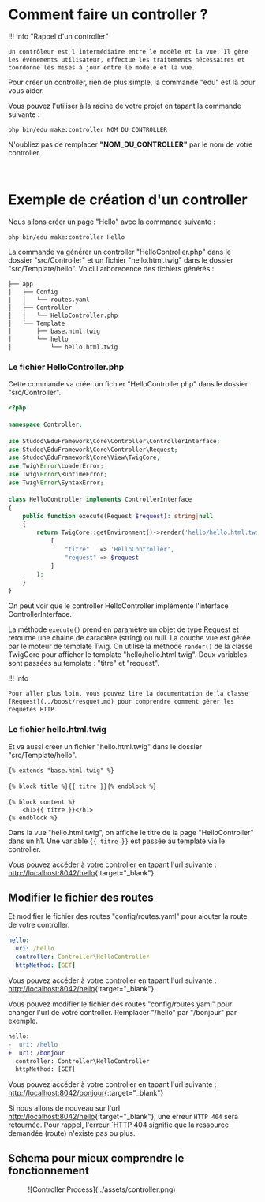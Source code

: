 # Comment faire un controller ?

!!! info "Rappel d'un controller"

    Un contrôleur est l'intermédiaire entre le modèle et la vue. Il gère les événements utilisateur, effectue les traitements nécessaires et coordonne les mises à jour entre le modèle et la vue.

Pour créer un controller, rien de plus simple, la commande "edu" est là pour vous aider. 

Vous pouvez l'utiliser à la racine de votre projet en tapant la commande suivante :

```Shell
php bin/edu make:controller NOM_DU_CONTROLLER
```

N'oubliez pas de remplacer **"NOM_DU_CONTROLLER"** par le nom de votre controller.

<br>

# Exemple de création d'un controller

Nous allons créer un page "Hello" avec la commande suivante :

```Shell
php bin/edu make:controller Hello
```

La commande va générer un controller "HelloController.php" dans le dossier "src/Controller" et un fichier "hello.html.twig" dans le dossier "src/Template/hello".
Voici l'arborecence des fichiers générés :

``` hl_lines="5 8 9"
├── app
│   ├── Config
│   │   └── routes.yaml
│   ├── Controller
│   │   └── HelloController.php
│   └── Template
│       ├── base.html.twig
│       └── hello
│           └── hello.html.twig
```

### Le fichier HelloController.php
Cette commande va créer un fichier "HelloController.php" dans le dossier "src/Controller". 

```php 
<?php

namespace Controller;

use Studoo\EduFramework\Core\Controller\ControllerInterface;
use Studoo\EduFramework\Core\Controller\Request;
use Studoo\EduFramework\Core\View\TwigCore;
use Twig\Error\LoaderError;
use Twig\Error\RuntimeError;
use Twig\Error\SyntaxError;

class HelloController implements ControllerInterface
{
	public function execute(Request $request): string|null
	{
		return TwigCore::getEnvironment()->render('hello/hello.html.twig',
		    [
		        "titre"   => 'HelloController',
		        "request" => $request
		    ]
		);
	}
}
```

On peut voir que le controller HelloController implémente l'interface ControllerInterface. 

La méthode `execute()` prend en paramètre un objet de type [Request](../boost/resquet.md) et retourne une chaine de caractère (string) ou null.
La couche vue est gérée par le moteur de template Twig. On utilise la méthode `render()` de la classe TwigCore pour afficher le template "hello/hello.html.twig".
Deux variables sont passées au template : "titre" et "request".

!!! info

    Pour aller plus loin, vous pouvez lire la documentation de la classe [Request](../boost/resquet.md) pour comprendre comment gérer les requêtes HTTP.


### Le fichier hello.html.twig
Et va aussi créer un fichier "hello.html.twig" dans le dossier "src/Template/hello".

```twig
{% extends "base.html.twig" %}

{% block title %}{{ titre }}{% endblock %}

{% block content %}
    <h1>{{ titre }}</h1>
{% endblock %}
```

Dans la vue "hello.html.twig", on affiche le titre de la page "HelloController" dans un h1. Une variable `{{ titre }}` est passée au template via le controller.

Vous pouvez accéder à votre controller en tapant l'url suivante : [http://localhost:8042/hello](http://localhost:8042/hello){:target="_blank"}

## Modifier le fichier des routes
Et modifier le fichier des routes "config/routes.yaml" pour ajouter la route de votre controller.

```yaml
hello:
  uri: /hello
  controller: Controller\HelloController
  httpMethod: [GET]
```

Vous pouvez accéder à votre controller en tapant l'url suivante : [http://localhost:8042/hello](http://localhost:8042/hello){:target="_blank"}

Vous pouvez modifier le fichier des routes "config/routes.yaml" pour changer l'url de votre controller.
Remplacer "/hello" par "/bonjour" par exemple.

```diff
hello:
-  uri: /hello
+  uri: /bonjour
  controller: Controller\HelloController
  httpMethod: [GET]
```
Vous pouvez accéder à votre controller en tapant l'url suivante : [http://localhost:8042/bonjour](http://localhost:8042/bonjour){:target="_blank"}

Si nous allons de nouveau sur l'url [http://localhost:8042/hello](http://localhost:8042/hello){:target="_blank"}, une erreur `HTTP 404` sera retournée.
Pour rappel, l'erreur `HTTP 404 signifie que la ressource demandée (route) n'existe pas ou plus.


## Schema pour mieux comprendre le fonctionnement

<figure markdown="span">
![Controller Process](../assets/controller.png)
</figure>